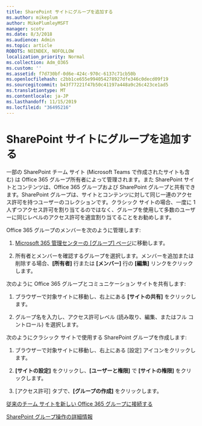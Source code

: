 ```yaml
---
title: SharePoint サイトにグループを追加する
ms.author: mikeplum
author: MikePlumleyMSFT
manager: scotv
ms.date: 8/3/2018
ms.audience: Admin
ms.topic: article
ROBOTS: NOINDEX, NOFOLLOW
localization_priority: Normal
ms.collection: Adm_O365
ms.custom: ''
ms.assetid: f7d730bf-0d6e-424c-970c-6137c71cb50b
ms.openlocfilehash: c2bb1ce655e994054278927dfe346c0decd09f19
ms.sourcegitcommit: b43f77221f47b50c41197a448a9c26c423ce1ad5
ms.translationtype: MT
ms.contentlocale: ja-JP
ms.lasthandoff: 11/15/2019
ms.locfileid: "36495216"
---
```

# <a name="add-a-group-to-a-sharepoint-site"></a>SharePoint サイトにグループを追加する

一部の SharePoint チーム サイト (Microsoft Teams で作成されたサイトも含む) は Office 365 グループ所有者によって管理されます。また SharePoint サイトとコンテンツは、Office 365 グループおよび SharePoint グループと共有できます。SharePoint グループは、サイトとコンテンツに対して同じ一連のアクセス許可を持つユーザーのコレクションです。クラシック サイトの場合、一度に 1 人ずつアクセス許可を割り当てるのではなく、グループを使用して多数のユーザーに同じレベルのアクセス許可を適宜割り当てることをお勧めします。
  
Office 365 グループのメンバーを次のように管理します:
  
1. [Microsoft 365 管理センターの [グループ] ページ](https://portal.office.com/adminportal/home#/groups)に移動します。
    
2. 所有者とメンバーを確認するグループを選択します。メンバーを追加または削除する場合、**[所有者]** 行または **[メンバー]** 行の **[編集]** リンクをクリックします。 
    
次のように Office 365 グループとコミュニケーション サイトを共有します:
  
1. ブラウザーで対象サイトに移動し、右上にある **[サイトの共有]** をクリックします。 
    
2. グループ名を入力し、アクセス許可レベル (読み取り、編集、またはフル コントロール) を選択します。
    
次のようにクラシック サイトで使用する SharePoint グループを作成します:
  
1. ブラウザーで対象サイトに移動し、右上にある [設定] アイコンをクリックします。
    
2. **[サイトの設定]** をクリックし、**[ユーザーと権限]** で **[サイトの権限]** をクリックします。
    
3. [アクセス許可] タブで、**[グループの作成]** をクリックします。
    
[従来のチーム サイトを新しい Office 365 グループに接続する](https://go.microsoft.com/fwlink/?linkid=2008654)
  
[SharePoint グループ操作の詳細情報](https://go.microsoft.com/fwlink/?linkid=874658)
  


